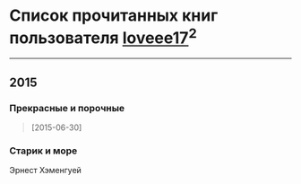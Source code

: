 # Список прочитанных книг пользователя [loveee17](http://vk.com/id44542836)<sup>2</sup>
---

## 2015

### Прекрасные и порочные
> [2015-06-30] 


### Старик и море
Эрнест Хэменгуей



